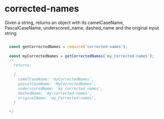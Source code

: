 # corrected-names
Given a string, returns an object with its camelCaseName, PascalCaseName, underscored_name, dashed_name and the original input string

```js

  const getCorrectedNames = require('corrected-names');
  
  const myCorrectedNames = getCorrectedNames('my_Corrected-names');
  /* 
    returns: 
    
    {
      camelCaseName: 'myCorrectedNames',
      pascalCaseName: 'MyCorrectedNames',
      underscoredName: 'my_corrected_names',
      dashedName: 'my-corrected-names',
      originalName: 'my_Corrected-names',
    }
  
  */

```
